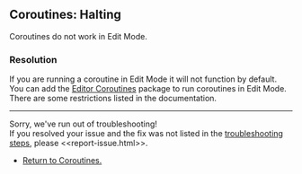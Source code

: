 ## Coroutines: Halting

Coroutines do not work in Edit Mode.

### Resolution
If you are running a coroutine in Edit Mode it will not function by default.  
You can add the [Editor Coroutines](https://docs.unity3d.com/Packages/com.unity.editorcoroutines@latest) package to run coroutines in Edit Mode. There are some restrictions listed in the documentation.  

---
Sorry, we've run out of troubleshooting!  
If you resolved your issue and the fix was not listed in the [troubleshooting steps](StartCoroutine.md), please <<report-issue.html>>.  

- [Return to Coroutines.](../Coroutines.md)
